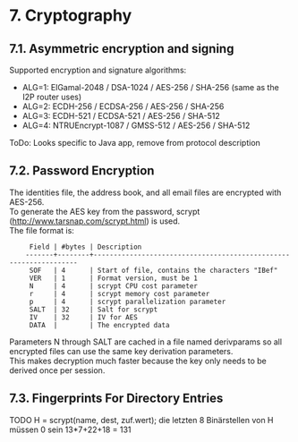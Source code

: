 # 7. Cryptography

## 7.1. Asymmetric encryption and signing

Supported encryption and signature algorithms:

* ALG=1: ElGamal-2048 / DSA-1024 / AES-256 / SHA-256 (same as the I2P router uses)
* ALG=2: ECDH-256 / ECDSA-256 / AES-256 / SHA-256
* ALG=3: ECDH-521 / ECDSA-521 / AES-256 / SHA-512
* ALG=4: NTRUEncrypt-1087 / GMSS-512 / AES-256 / SHA-512

ToDo: Looks specific to Java app, remove from protocol description

## 7.2. Password Encryption

The identities file, the address book, and all email files are encrypted with AES-256.   
To generate the AES key from the password, scrypt (http://www.tarsnap.com/scrypt.html) is used.   
The file format is:

```
     Field | #bytes | Description
    -------+--------+------------------------------------------------------------------
     SOF   | 4      | Start of file, contains the characters "IBef"
     VER   | 1      | Format version, must be 1
     N     | 4      | scrypt CPU cost parameter
     r     | 4      | scrypt memory cost parameter
     p     | 4      | scrypt parallelization parameter
     SALT  | 32     | Salt for scrypt
     IV    | 32     | IV for AES
     DATA  |        | The encrypted data
```

Parameters N through SALT are cached in a file named derivparams so all encrypted files can use the same key derivation parameters.   
This makes decryption much faster because the key only needs to be derived once per session.

## 7.3. Fingerprints For Directory Entries

TODO
H = scrypt(name, dest, zuf.wert); die letzten 8 Binärstellen von H müssen 0 sein
13*7+22+18 = 131
